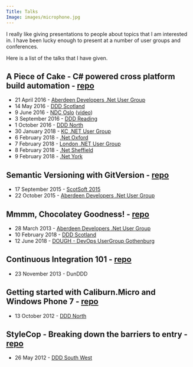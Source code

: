 ```yaml
---
Title: Talks
Image: images/microphone.jpg
---
```


I really like giving presentations to people about topics that I am interested in.  I have been lucky enough to present at a number of user groups and conferences.

Here is a list of the talks that I have given.

## A Piece of Cake - C# powered cross platform build automation - [repo](https://github.com/gep13/CakeDemos)

* 21 April 2016 - [Aberdeen Developers .Net User Group](https://www.aberdeendevelopers.co.uk/april-2016-meeting-gary-ewan-park/)
* 14 May 2016 - [DDD Scotland](https://ddd.scot/)
* 9 June 2016 - [NDC Oslo](https://ndcoslo.com/) ([video](https://vimeo.com/171704581))
* 3 September 2016 - [DDD Reading](https://developerdeveloperdeveloper.com/)
* 1 October 2016 - [DDD North](http://www.dddnorth.co.uk/)
* 30 January 2018 - [KC .NET User Group](https://www.meetup.com/KC-NET-User-Group)
* 6 February 2018 - [.Net Oxford](https://www.meetup.com/dotnetoxford)
* 7 February 2018 - [London .NET User Group](https://www.meetup.com/London-NET-User-Group)
* 8 February 2018 - [.Net Sheffield](https://www.meetup.com/dotnetsheff)
* 9 February 2018 - [.Net York](https://www.meetup.com/dotnetYork)

## Semantic Versioning with GitVersion - [repo](https://github.com/gep13/GitVersionDemos)

* 17 September 2015 - [ScotSoft 2015](https://scotsoft.scot/)
* 22 October 2015 - [Aberdeen Developers .Net User Group](http://www.aberdeendevelopers.co.uk/)

## Mmmm, Chocolatey Goodness! - [repo](https://github.com/gep13/ChocolateyDemos)

* 28 March 2013 - [Aberdeen Developers .Net User Group](http://www.aberdeendevelopers.co.uk/)
* 10 February 2018 - [DDD Scotland](https://ddd.scot/)
* 12 June 2018 - [DOUGH - DevOps UserGroup Gothenburg](https://www.meetup.com/DOUGH-DevOps-Usergroup-Gothenburg/)

## Continuous Integration 101 - [repo](https://github.com/gep13/ContinuousIntegrationDemos)

* 23 November 2013 - DunDDD

## Getting started with Caliburn.Micro and Windows Phone 7 - [repo](https://github.com/gep13/CaliburnMicroDemos)

* 13 October 2012 - [DDD North](http://www.dddnorth.co.uk/)

## StyleCop - Breaking down the barriers to entry - [repo](https://github.com/gep13/StyleCopDemos)

* 26 May 2012 - [DDD South West](https://dddsouthwest.com/)
